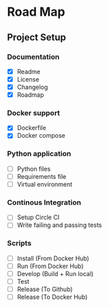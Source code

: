 # Road Map

## Project Setup

### Documentation
- [x] Readme
- [x] License
- [x] Changelog
- [x] Roadmap

### Docker support
- [x] Dockerfile
- [x] Docker compose

### Python application
- [ ] Python files
- [ ] Requirements file
- [ ] Virtual environment

### Continous Integration
- [ ] Setup Circle CI
- [ ] Write failing and passing tests

### Scripts
- [ ] Install (From Docker Hub)
- [ ] Run (From Docker Hub)
- [ ] Develop (Build + Run local)
- [ ] Test
- [ ] Release (To Github)
- [ ] Release (To Docker Hub)

